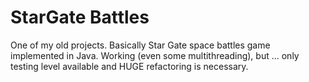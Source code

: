# StarGate Battles

One of my old projects. 
Basically Star Gate space battles game implemented in Java. 
Working (even some multithreading), but ... only testing level available and HUGE refactoring is necessary.
